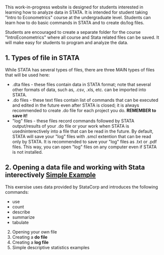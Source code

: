 This work-in-progress website is designed for students interested in learning how to analyze data in STATA. It is intended for student taking "Intro to Econometrics" course at the undergraduate level. Students can learn how to do basic commands in STATA and to create do/log files.

Students are encouraged to create a separate folder for the course "IntroEconometrics" where all course and Stata related files can be saved. It will make easy for students to program and analyze the data.

## 1. Types of file in STATA
While STATA has several types of files, there are three MAIN types of files that will be used here:
- .dta files - these files contain data in STATA format; note that several other formats of data, such as, .csv, .xls, etc. can be imported into STATA.
- .do files - these text files contain list of commands that can be executed and edited in the future even after STATA is closed; it is always recommended to create .do file for each project you do. **REMEMBER to save it!**
- "log" files - these files record commands followed by STATA output/results of your .do file or your work when STATA is usedninterectively into a file that can be read in the future. By default, STATA will save your "log" files with .smcl extention that can be read only by STATA. It is recommended to save your "log" files as .txt or .pdf files. This way, you can open "log" files on any computer even if STATA is not installed. 

## 2. Opening a data file and working with Stata interectively [Simple Example](statahelp_test1.html) 
This exersise uses data provided by StataCorp and introduces the following commands:
- use
- count 
- describe
- summarize
- tabulate

2. Opening your own file
3. Creating a **do file**
4. Creating a **log file**
5. Simple descriptive statistics examples
